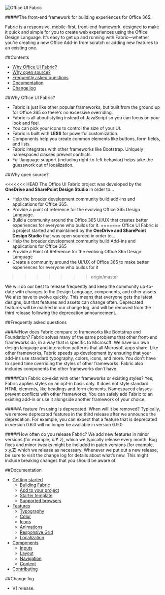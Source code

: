 ![Office UI Fabric](http://odux.azurewebsites.net/github/img/OfficeUIFabricLogoBluePadSm-01.png)

#####The front-end framework for building experiences for Office 365.

Fabric is a responsive, mobile-first, front-end framework, designed to make it quick and simple for you to create web experiences using the Office Design Language. It’s easy to get up and running with Fabric—whether you’re creating a new Office Add-in from scratch or adding new features to an existing one.

##Contents

- [Why Office UI Fabric?](#why-office-ui-fabric)
- [Why open source?](#why-open-source)
- [Frequently asked questions](#frequently-asked-questions)
- [Documentation](#Documentation)
- [Change log](#change-log)


##Why Office UI Fabric?

- Fabric is just like other popular frameworks, but built from the ground up for Office 365 so there's no excessive overriding.
- Fabric is all about styling instead of JavaScript so you can focus on your look and feel.
- You can pick your icons to control the size of your UI.
- Fabric is built with **LESS** for powerful customization. 
- Components help you create common elements like buttons, form fields, and lists.
- Fabric integrates with other frameworks like Bootstrap. Uniquely namespaced classes prevent conflicts.
- Full language support (including right-to-left behavior) helps take the guesswork out of localization.

##Why open source?

<<<<<<< HEAD
The Office UI Fabric project was developed by the **OneDrive and SharePoint Design Studio** in order to…
- Help the broader development community build add-ins and applications for Office 365.
- Provide a point of reference for the evolving Office 365 Design Language.
- Build a community around the Office 365 UI/UX that creates better experiences for everyone who builds for it.
=======
Office UI Fabric is a project started and maintained by the **OneDrive and SharePoint Design Studio** that was open sourced in order to…
- Help the broader development community build Add-ins and applications for Office 365
- Provide a Point of Reference for the evolving Office 365 Design Language
- Create a community around the UI/UX of Office 365 to make better experiences for everyone who builds for it
>>>>>>> origin/master

We will do our best to release frequently and keep the community up-to-date with changes to the Design Language, components, and other assets. We also have to evolve quickly. This means that everyone gets the latest designs, but that features and assets can change often. Deprecated features will be marked in our change log, and will be removed from the third release following the deprecation announcement.

##Frequently asked questions

#####How does Fabric compare to frameworks like Bootstrap and Foundation?
Fabric solves many of the same problems that other front-end frameworks do, in a way that is specific to Microsoft. We have our own design language and interaction patterns that all Microsoft apps share. Like other frameworks, Fabric speeds up development by ensuring that your add-ins use standard typography, colors, icons, and more. You don't have to spend time overriding the styles of other frameworks. Fabric also includes components the other frameworks don’t have.

#####Can Fabric co-exist with other frameworks or existing styles?
Yes, Fabric applies styles on an opt-in basis only. It does not style standard HTML elements, like headings and form elements. Namespaced classes prevent conflicts with other frameworks. You can safely add Fabric to an existing add-in or use it alongside another framework of your choice.

#####A feature I'm using is deprecated. When will it be removed?
Typically, we remove deprecated features in the third release after we announce the deprecation. For example, you can expect that a feature that is deprecated in version 0.6.0 will no longer be available in version 0.9.0.

#####How often do you release Fabric?
We add new features in minor versions (for example, x.**Y**.z), which we typically release every month. Bug fixes and minor tweaks might be included in patch versions (for example, x.y.**Z**) which we release as necessary. Whenever we put out a new release, be sure to visit the change log for details about what’s new. This might include breaking changes that you should be aware of.

##Documentation

- [Getting started](https://github.com/OfficeDev/Office-UI-Fabric/blob/master/ghdocs/GETTINGSTARTED.md)
	- [Building Fabric](https://github.com/OfficeDev/Office-UI-Fabric/blob/master/ghdocs/GETTINGSTARTED.md#building-fabric)
	- [Add to your project](https://github.com/OfficeDev/Office-UI-Fabric/blob/master/ghdocs/GETTINGSTARTED.md#add-to-your-project)
	- [Starter template](https://github.com/OfficeDev/Office-UI-Fabric/blob/master/ghdocs/GETTINGSTARTED.md#starter-template)
	- [Supported browsers](https://github.com/OfficeDev/Office-UI-Fabric/blob/master/ghdocs/GETTINGSTARTED.md#supported-browsers)
- [Features](https://github.com/OfficeDev/Office-UI-Fabric/blob/master/ghdocs/FEATURES.md)
	- [Typography](https://github.com/OfficeDev/Office-UI-Fabric/blob/master/ghdocs/FEATURES.md#typography)
	- [Color](https://github.com/OfficeDev/Office-UI-Fabric/blob/master/ghdocs/FEATURES.md#color)
	- [Icons](https://github.com/OfficeDev/Office-UI-Fabric/blob/master/ghdocs/FEATURES.md#icons)
	- [Animations](https://github.com/OfficeDev/Office-UI-Fabric/blob/master/ghdocs/FEATURES.md#animations)
	- [Responsive Grid](https://github.com/OfficeDev/Office-UI-Fabric/blob/master/ghdocs/FEATURES.md#responsive-grid)
	- [Localization](https://github.com/OfficeDev/Office-UI-Fabric/blob/master/ghdocs/FEATURES.md#localization)
- [Components](https://github.com/OfficeDev/Office-UI-Fabric/blob/master/ghdocs/COMPONENTS.md)
	- [Inputs](https://github.com/OfficeDev/Office-UI-Fabric/blob/master/ghdocs/COMPONENTS.md#inputs)
	- [Layout](https://github.com/OfficeDev/Office-UI-Fabric/blob/master/ghdocs/COMPONENTS.md#layout)
	- [Navigation](https://github.com/OfficeDev/Office-UI-Fabric/blob/master/ghdocs/COMPONENTS.md#navigation)
	- [Content](https://github.com/OfficeDev/Office-UI-Fabric/blob/master/ghdocs/COMPONENTS.md#content)
- [Contributing](https://github.com/OfficeDev/Office-UI-Fabric/blob/master/ghdocs/CONTRIBUTING.md)

##Change log
- V1 release.
